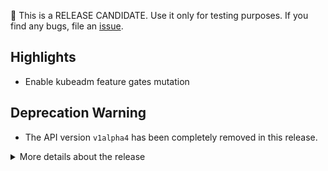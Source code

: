 🚨 This is a RELEASE CANDIDATE. Use it only for testing purposes. If you find any bugs, file an [issue](https://github.com/kubernetes-sigs/cluster-api/issues/new).

## Highlights

* Enable kubeadm feature gates mutation

## Deprecation Warning

- The API version `v1alpha4` has been completely removed in this release.

<details>
<summary>More details about the release</summary>

:warning: **BETA RELEASE NOTES** :warning: 

## 👌 Kubernetes version support

- Management Cluster: v1.26.x -> v1.29.x
- Workload Cluster: v1.24.x -> v1.29.x

[More information about version support can be found here](https://cluster-api.sigs.k8s.io/reference/versions.html)


## Changes since v1.6.0
## :chart_with_upwards_trend: Overview
- 264 new commits merged
- 4 breaking changes :warning:
- 9 feature additions ✨
- 33 bugs fixed 🐛

## :memo: Proposals
- MachinePool: Update MachinePool Machines proposal with diagrams (#9664)

## :warning: Breaking Changes
- API: Remove v1alpha4 API Version (#9939)
- Dependency: Bump to controller-runtime v0.17.0 & k8s.io v0.29 (#9964)
- Logging: Make event recorder names consistent for KCP and topology controller (#9862)
- KCP/MachineSet: Objects generated by KCP, MachineSets and MachinePools will now consistently use machine name (#9833)

## :sparkles: New Features
- API: Enable kubeadm feature gates mutation (#10154)
- clusterctl: Add k0smotron provider (#9991)
- clusterctl: Add public function to create new CRD migrator (#10075)
- Control-plane: KCP: Allow mutation of all fields that should be mutable (#9871)
- MachineDeployment: Add MachineSetReady condition to MachineDeployment (#9262)
- Release: Add utility to create git issues on provider repo (#9110)
- Release: Add dependencies section to release notes tool (#10043)
- Testing: Resolve release markers (#9265)
- Testing: V1.29: Prepare quickstart, capd and tests for the new release including kind bump (#9872)

## :bug: Bug Fixes
- CAPD: Fix ignition to also set the kube-proxy configuration to skip setting sysctls (#9894)
- ClusterCacheTracker: Fix ClusterCacheTracker memory leak (#9543)
- ClusterCacheTracker: Use RequeueAfter instead of immediate requeue on ErrClusterLocked to not have exponentially increasing requeue time (#9810)
- clusterctl: Move handlePlugins function call out of init to allow debugging tests (#10200)
- clusterctl: Validate no objects exist from CRDs before deleting them (#9808)
- ClusterResourceSet: Requeue after 1 minute if ErrClusterLocked got hit (#9777)
- Control-plane: KCP should defer remediation when a control plane machine is still provisioning (#9734)
- Devtools: Tilt: Show default cluster-template (#9820)
- e2e: Ci: fix unset GINKGO_FOCUS variable (#10085)
- e2e: Make MachinePools and MachineDeployments optional in ApplyClusterTemplateAndWait (#9960)
- e2e: Re-introduce exclude capi-webhook-system to fix test flake (#10157)
- e2e: Test/e2e: Calculate correct worker count in clusterctl upgrade test (#9892)
- e2e: Test: Fix finalizers test to not only rely on namespaced name (#9891)
- e2e: Test: retry GetOwnerGraph in owner references test on certificate errors (#10201)
- IPAM: Fix webhooks using mixed api versions (#9861)
- KCP: Skip checking `clusterConfiguration.dns` fields when KCP checking MachineNeedRollout (#9857)
- Logging: Improve log k/v pairs and a improve/drop a few log lines (#9813)
- Machine: Bubble up machine drain condition in `MachinesReadyCondition` (#9355)
- Machine: Watch external objects for machine before deleting (#10041)
- MachinePool: Fix TestReconcileMachinePoolScaleToFromZero flakes (#9745)
- API/e2e: Restore v1alpha3/v1alpha4 conversion to fix SSA issue & add e2e test coverage (#10147)
- CABPK: Only refresh bootstrap token if needed, requeue in all cases where node hasn't joined yet (#9229)
- Release: Fix Community meeting area formatting in release notes (#9784)
- Release: Fix defaulting logic in release notes tool (#9958)
- Release: Fix documentation area comparison in release notes (#9769)
- Release: Fix kubeadm bootstrap prefix in release notes (#9814)
- Release: Fix wrong branch name display for weekly update script (#9918)
- Runtime SDK: Use keys/values structured log interface (#9998)
- Testing: Revert "Watch for Cluster resources in topology MD controller" (#9985)
- Testing: Reverting ginkgo.show-node-events to ginkgo.progress (#10214)
- Testing: Ssa: fix flaky test TestPatch/Test patch with Machine (#9914)
- Testing: Test: wait for topology to get rolled out before continuing with scaling checks (#9819)

## :seedling: Others
- API: Stop relying on GVK being set on regular typed objects (#9956)
- Bootstrap: Add MachinePool test for switching bootstrap config to another ready/non-ready object with different name (#9616)
- CABPK: Add pod metadata to capbk manager (#10208)
- CAPD: Feat: make docker machine bootstrap timeout configurable (#9952)
- CAPD: Remove requeues in DockerMachinePool (#9725)
- CAPD: Test/e2e: Support configuring ExtraPortMappings for the kind cluster (#10046)
- CAPD: Remove duplicate fix for btrfs/zfs support (#8376)
- CAPIM: Allow using different resource group and listener name with the in memory server (#10096)
- CAPIM: Make in memory API server more tolerant when starting (#10211)
- CAPIM: Make in memory runtime and server accessible from outside (#9986)
- CI: Add fail fast to DumpResourcesForCluster in case of no route to host (#10204)
- CI: Bump conversion-gen to v0.29.0 (#10012)
- CI: Bump go-apidiff to v0.8.2 (#10011)
- CI: Bump kpromo to v4.0.5 (#10140)
- CI: Bump kubebuilder envtest to 1.29.0 (#10013)
- CI: DumpResourcesForCluster should fail fast for i/o errors (#10238)
- CI: Ensure build images contains correct binary and for correct architecture (#9932)
- CI: Fix Make target generate-go-openapi (#10161)
- CI: Hack/prowjob-gen skip creating empty files (#10022)
- CI: Hack: implement generator for prowjobs (#9937)
- CI: Makefile: bump dependencies (#10236)
- CI: Test/e2e: bump WorkloadKubernetesVersion for v1.6 clusterctl upgrade test (#10017)
- CI: Test: adjust capd dockerfile so the binary exposes the package in the built binraries path variable (#10030)
- CI: Update GH actions to work with new release-1.6 branch (#9708)
- ClusterClass: Add unit tests for MachinePools for webhooks and cc controller (#10055)
- ClusterClass: Implement topology validations for topology kubernetes version upgrades (#10063)
- clusterctl: Add 0 default to worker-machine-count help (#10203)
- clusterctl: Add completion for fish shell (#9950)
- clusterctl: Add hivelocity infra provider to clusterctl (#10168)
- clusterctl: Add in-cluster ipam provider (#8811)
- clusterctl: Add Proxmox provider quickstart (#9798)
- clusterctl: Better verbose logging on override path (#10180)
- clusterctl: Bump cert-manager to 1.14.2 (#10126)
- clusterctl: Bump cert-manager to v1.14.1 (#10113)
- clusterctl: Clarify rules for adding new clusterctl default providers (#9975)
- clusterctl: Deprecate clusterctl alpha topology plan (#10139)
- clusterctl: Replace context.TODO() from clusterctl proxy.go (#9776)
- Community meeting: Move CecileRobertMichon to emeritus (#10042)
- Community meeting: Move ykakarap to emeritus approvers (#10000)
- Community meeting: Promote chrischdi to Cluster API maintainer (#9997)
- Dependency: Bump `github.com/docker/docker` from 24.0.7 -> 25.0.0 (#10057)
- Dependency: Bump `golangci-lint` to v1.56.1 (#10124)
- Dependency: Bump controller-runtime to v0.17.1 (#10131)
- Dependency: Bump controller-runtime to v0.17.2 (#10162)
- Dependency: Bump controller-tools to v0.14 (#9987)
- Dependency: Bump crypto dep version (#9938)
- Dependency: Bump Go to 1.21.5 (#9900)
- Dependency: Bump go version to 1.21.8 (#10235)
- Dependency: Bump kind version to v0.22.0 (#10094)
- Dependency: Bump protobuf to v1.33.0 to address CVEs (#10248)
- Dependency: Bump the kubernetes group to v0.28.5 (#9933)
- Dependency: Bump to Go 1.20.12 (#9840)
- Dependency: Go.mod: bump github.com/cloudflare/circl to v1.3.7 (#10001)
- Devtools: Add missing folder to clean-tilt make target (#9934)
- Devtools: Allow tilt provider with pre-build images (#10244)
- Devtools: Explicitly set golangci config for sub modules (#9821)
- Devtools: Fix variables names in Tiltfile (#9811)
- Devtools: Simplify testing nightly builds with clusterctl (#10018)
- Devtools: Small improvements to tilt (#9936)
- e2e: Add conformance e2e tests (#10060)
- e2e: Add DeepCopy method for E2EConfig (#9988)
- e2e: Add PostCreateNamespace hook to E2E tests (#10067)
- e2e: Add test util to resolve Kubernetes versions (#9995)
- e2e: Allow to specify cluster name for E2E quick-start (#10088)
- e2e: Bump cluster-autoscaler to v1.29.0 (#9942)
- e2e: Drop duplicated scale test (#9968)
- e2e: Fix ci-latest test to actually use ci latest (#10080)
- e2e: Improve output of exec.KubectlApply (#9737)
- e2e: Make etcd and CoreDNS optional in upgrade and self-hosted tests (#9963)
- e2e: Test/framework add WatchDaemonSetLogsByLabelSelector method (#9984)
- e2e: Test/framework: expose CopyAndAmendClusterctlConfig function (#10086)
- e2e: Test: combine Finalizers tests to default quick start tests (#10039)
- e2e: Use --wait-providers in test framework InitWithBinary func (#10149)
- e2e: Use manager in test extension (#10097)
- e2e: Add scale testing for upgrades (#9077)
- Machine: Be more explicit when skipping node deletion (#10137)
- Machine: Mark Machine healthy condition as unknown if we can't list wl nodes (#9864)
- MachineDeployment: Set revision on machinedeployment and patch via defer (#10160)
- MachinePool: Use SSA Patch to create machines in MP controller (#9791)
- MachineSet: MS: improve replica defaulting for autoscaler (#9649)
- KCP/MachineSet: KCP/MS remove hardcoded WithStepCounterIf(false) (#9772)
- Release: Add integration test for release notes tool (#9617)
- Release: Bump kubebuilder-release-tools to v0.4.3 (#9818)
- Release: Changelog entry to include cert-manager to v1.14.2 (#10188)
- Release: Fix dockerfile for clusterctl build (#10058)
- Release: Fix grammar in release script (#9981)
- Release: Improve release-staging build (#10095)
- Release: Improve weekly PR update generation script and documentation (#10092)
- Release: Make release notes tool not dependent on local git (#9618)
- Release: Prep main branch for v1.7 development (#9799)
- Release: Provide faster support for new k8s minor releases (#9971)
- Release: Read in dockerfiles from stdin (#9990)
- Release: Swap in new 1.7 RT members in OWNERS (#9855)
- Runtime SDK: Add more helper functions in topologymutation varaible.go to help unmarshal variables (#9670)
- Testing: Drop policy v1beta1 API support in the testing framework (#10158)
- Testing: Drop unused runtime features for the in-memory provider (#9778)
- Testing: Fix typo in test framework (#9873)
- Testing: Fixing kubetest warnings for deprecations (#10172)
- Testing: Print conformance image used in kubetest (#10076)
- Testing: Remove k8s.io/utils/pointer from repository (#9836)
- Testing: Small improvements to the inmemory api server (#9935)
- Testing: Test: add dynamic finalizer assertions for e2e framework (#9970)
- Testing: Watch for Cluster resources in topology MachineSet & MachineDeployment controllers (#10029)
- Testing: Watch for Cluster resources in topology MD controller (#9865)
- util: Improve patch helper error handling (#9946)
- util: Use min/max funcs from Go SDK (#9945)

:book: Additionally, there have been 43 contributions to our documentation and book. (#10005, #10031, #10040, #10061, #10066, #10068, #10084, #10099, #10100, #10115, #10122, #10170, #10174, #10194, #10239, #9585, #9640, #9767, #9771, #9779, #9782, #9786, #9794, #9797, #9801, #9817, #9829, #9831, #9838, #9856, #9866, #9867, #9868, #9876, #9896, #9897, #9908, #9941, #9949, #9957, #9961, #9972, #9993) 

## Dependencies

### Added
- github.com/matttproud/golang_protobuf_extensions/v2: [v2.0.0](https://github.com/matttproud/golang_protobuf_extensions/tree/v2.0.0)

### Changed
- cloud.google.com/go/accessapproval: v1.7.1 → v1.7.4
- cloud.google.com/go/accesscontextmanager: v1.8.1 → v1.8.4
- cloud.google.com/go/aiplatform: v1.48.0 → v1.52.0
- cloud.google.com/go/analytics: v0.21.3 → v0.21.6
- cloud.google.com/go/apigateway: v1.6.1 → v1.6.4
- cloud.google.com/go/apigeeconnect: v1.6.1 → v1.6.4
- cloud.google.com/go/apigeeregistry: v0.7.1 → v0.8.2
- cloud.google.com/go/appengine: v1.8.1 → v1.8.4
- cloud.google.com/go/area120: v0.8.1 → v0.8.4
- cloud.google.com/go/artifactregistry: v1.14.1 → v1.14.6
- cloud.google.com/go/asset: v1.14.1 → v1.15.3
- cloud.google.com/go/assuredworkloads: v1.11.1 → v1.11.4
- cloud.google.com/go/automl: v1.13.1 → v1.13.4
- cloud.google.com/go/baremetalsolution: v1.1.1 → v1.2.3
- cloud.google.com/go/batch: v1.3.1 → v1.6.3
- cloud.google.com/go/beyondcorp: v1.0.0 → v1.0.3
- cloud.google.com/go/bigquery: v1.53.0 → v1.57.1
- cloud.google.com/go/billing: v1.16.0 → v1.17.4
- cloud.google.com/go/binaryauthorization: v1.6.1 → v1.7.3
- cloud.google.com/go/certificatemanager: v1.7.1 → v1.7.4
- cloud.google.com/go/channel: v1.16.0 → v1.17.3
- cloud.google.com/go/cloudbuild: v1.13.0 → v1.14.3
- cloud.google.com/go/clouddms: v1.6.1 → v1.7.3
- cloud.google.com/go/cloudtasks: v1.12.1 → v1.12.4
- cloud.google.com/go/compute: v1.23.0 → v1.23.3
- cloud.google.com/go/contactcenterinsights: v1.10.0 → v1.11.3
- cloud.google.com/go/container: v1.24.0 → v1.27.1
- cloud.google.com/go/containeranalysis: v0.10.1 → v0.11.3
- cloud.google.com/go/datacatalog: v1.16.0 → v1.18.3
- cloud.google.com/go/dataflow: v0.9.1 → v0.9.4
- cloud.google.com/go/dataform: v0.8.1 → v0.9.1
- cloud.google.com/go/datafusion: v1.7.1 → v1.7.4
- cloud.google.com/go/datalabeling: v0.8.1 → v0.8.4
- cloud.google.com/go/dataplex: v1.9.0 → v1.11.1
- cloud.google.com/go/dataproc/v2: v2.0.1 → v2.2.3
- cloud.google.com/go/dataqna: v0.8.1 → v0.8.4
- cloud.google.com/go/datastore: v1.13.0 → v1.15.0
- cloud.google.com/go/datastream: v1.10.0 → v1.10.3
- cloud.google.com/go/deploy: v1.13.0 → v1.14.2
- cloud.google.com/go/dialogflow: v1.40.0 → v1.44.3
- cloud.google.com/go/dlp: v1.10.1 → v1.11.1
- cloud.google.com/go/documentai: v1.22.0 → v1.23.5
- cloud.google.com/go/domains: v0.9.1 → v0.9.4
- cloud.google.com/go/edgecontainer: v1.1.1 → v1.1.4
- cloud.google.com/go/essentialcontacts: v1.6.2 → v1.6.5
- cloud.google.com/go/eventarc: v1.13.0 → v1.13.3
- cloud.google.com/go/filestore: v1.7.1 → v1.7.4
- cloud.google.com/go/firestore: v1.13.0 → v1.14.0
- cloud.google.com/go/functions: v1.15.1 → v1.15.4
- cloud.google.com/go/gkebackup: v1.3.0 → v1.3.4
- cloud.google.com/go/gkeconnect: v0.8.1 → v0.8.4
- cloud.google.com/go/gkehub: v0.14.1 → v0.14.4
- cloud.google.com/go/gkemulticloud: v1.0.0 → v1.0.3
- cloud.google.com/go/gsuiteaddons: v1.6.1 → v1.6.4
- cloud.google.com/go/iam: v1.1.1 → v1.1.5
- cloud.google.com/go/iap: v1.8.1 → v1.9.3
- cloud.google.com/go/ids: v1.4.1 → v1.4.4
- cloud.google.com/go/iot: v1.7.1 → v1.7.4
- cloud.google.com/go/kms: v1.15.0 → v1.15.5
- cloud.google.com/go/language: v1.10.1 → v1.12.2
- cloud.google.com/go/lifesciences: v0.9.1 → v0.9.4
- cloud.google.com/go/logging: v1.7.0 → v1.8.1
- cloud.google.com/go/longrunning: v0.5.1 → v0.5.4
- cloud.google.com/go/managedidentities: v1.6.1 → v1.6.4
- cloud.google.com/go/maps: v1.4.0 → v1.6.1
- cloud.google.com/go/mediatranslation: v0.8.1 → v0.8.4
- cloud.google.com/go/memcache: v1.10.1 → v1.10.4
- cloud.google.com/go/metastore: v1.12.0 → v1.13.3
- cloud.google.com/go/monitoring: v1.15.1 → v1.16.3
- cloud.google.com/go/networkconnectivity: v1.12.1 → v1.14.3
- cloud.google.com/go/networkmanagement: v1.8.0 → v1.9.3
- cloud.google.com/go/networksecurity: v0.9.1 → v0.9.4
- cloud.google.com/go/notebooks: v1.9.1 → v1.11.2
- cloud.google.com/go/optimization: v1.4.1 → v1.6.2
- cloud.google.com/go/orchestration: v1.8.1 → v1.8.4
- cloud.google.com/go/orgpolicy: v1.11.1 → v1.11.4
- cloud.google.com/go/osconfig: v1.12.1 → v1.12.4
- cloud.google.com/go/oslogin: v1.10.1 → v1.12.2
- cloud.google.com/go/phishingprotection: v0.8.1 → v0.8.4
- cloud.google.com/go/policytroubleshooter: v1.8.0 → v1.10.2
- cloud.google.com/go/privatecatalog: v0.9.1 → v0.9.4
- cloud.google.com/go/recaptchaenterprise/v2: v2.7.2 → v2.8.3
- cloud.google.com/go/recommendationengine: v0.8.1 → v0.8.4
- cloud.google.com/go/recommender: v1.10.1 → v1.11.3
- cloud.google.com/go/redis: v1.13.1 → v1.14.1
- cloud.google.com/go/resourcemanager: v1.9.1 → v1.9.4
- cloud.google.com/go/resourcesettings: v1.6.1 → v1.6.4
- cloud.google.com/go/retail: v1.14.1 → v1.14.4
- cloud.google.com/go/run: v1.2.0 → v1.3.3
- cloud.google.com/go/scheduler: v1.10.1 → v1.10.4
- cloud.google.com/go/secretmanager: v1.11.1 → v1.11.4
- cloud.google.com/go/security: v1.15.1 → v1.15.4
- cloud.google.com/go/securitycenter: v1.23.0 → v1.24.2
- cloud.google.com/go/servicedirectory: v1.11.0 → v1.11.3
- cloud.google.com/go/shell: v1.7.1 → v1.7.4
- cloud.google.com/go/spanner: v1.47.0 → v1.51.0
- cloud.google.com/go/speech: v1.19.0 → v1.20.1
- cloud.google.com/go/storage: v1.14.0 → v1.35.1
- cloud.google.com/go/storagetransfer: v1.10.0 → v1.10.3
- cloud.google.com/go/talent: v1.6.2 → v1.6.5
- cloud.google.com/go/texttospeech: v1.7.1 → v1.7.4
- cloud.google.com/go/tpu: v1.6.1 → v1.6.4
- cloud.google.com/go/trace: v1.10.1 → v1.10.4
- cloud.google.com/go/translate: v1.8.2 → v1.9.3
- cloud.google.com/go/video: v1.19.0 → v1.20.3
- cloud.google.com/go/videointelligence: v1.11.1 → v1.11.4
- cloud.google.com/go/vision/v2: v2.7.2 → v2.7.5
- cloud.google.com/go/vmmigration: v1.7.1 → v1.7.4
- cloud.google.com/go/vmwareengine: v1.0.0 → v1.0.3
- cloud.google.com/go/vpcaccess: v1.7.1 → v1.7.4
- cloud.google.com/go/webrisk: v1.9.1 → v1.9.4
- cloud.google.com/go/websecurityscanner: v1.6.1 → v1.6.4
- cloud.google.com/go/workflows: v1.11.1 → v1.12.3
- cloud.google.com/go: v0.110.7 → v0.110.10
- github.com/cloudflare/circl: [v1.3.3 → v1.3.7](https://github.com/cloudflare/circl/compare/v1.3.3...v1.3.7)
- github.com/evanphx/json-patch/v5: [v5.7.0 → v5.9.0](https://github.com/evanphx/json-patch/compare/v5.7.0...v5.9.0)
- github.com/evanphx/json-patch: [v5.6.0+incompatible → v5.7.0+incompatible](https://github.com/evanphx/json-patch/compare/v5.6.0...v5.7.0)
- github.com/frankban/quicktest: [v1.14.4 → v1.14.6](https://github.com/frankban/quicktest/compare/v1.14.4...v1.14.6)
- github.com/fsnotify/fsnotify: [v1.6.0 → v1.7.0](https://github.com/fsnotify/fsnotify/compare/v1.6.0...v1.7.0)
- github.com/go-logr/logr: [v1.3.0 → v1.4.1](https://github.com/go-logr/logr/compare/v1.3.0...v1.4.1)
- github.com/go-logr/zapr: [v1.2.4 → v1.3.0](https://github.com/go-logr/zapr/compare/v1.2.4...v1.3.0)
- github.com/golang/mock: [v1.4.4 → v1.4.0](https://github.com/golang/mock/compare/v1.4.4...v1.4.0)
- github.com/google/cel-go: [v0.16.1 → v0.17.7](https://github.com/google/cel-go/compare/v0.16.1...v0.17.7)
- github.com/google/uuid: [v1.3.1 → v1.4.0](https://github.com/google/uuid/compare/v1.3.1...v1.4.0)
- github.com/googleapis/enterprise-certificate-proxy: [v0.3.1 → v0.3.2](https://github.com/googleapis/enterprise-certificate-proxy/compare/v0.3.1...v0.3.2)
- github.com/googleapis/google-cloud-go-testing: [bcd43fb → 1c9a4c6](https://github.com/googleapis/google-cloud-go-testing/compare/bcd43fb...1c9a4c6)
- github.com/gorilla/websocket: [v1.4.2 → v1.5.0](https://github.com/gorilla/websocket/compare/v1.4.2...v1.5.0)
- github.com/nats-io/nats.go: [v1.30.2 → v1.31.0](https://github.com/nats-io/nats.go/compare/v1.30.2...v1.31.0)
- github.com/nats-io/nkeys: [v0.4.5 → v0.4.6](https://github.com/nats-io/nkeys/compare/v0.4.5...v0.4.6)
- github.com/onsi/ginkgo/v2: [v2.13.1 → v2.16.0](https://github.com/onsi/ginkgo/compare/v2.13.1...v2.16.0)
- github.com/onsi/gomega: [v1.30.0 → v1.31.1](https://github.com/onsi/gomega/compare/v1.30.0...v1.31.1)
- github.com/pkg/sftp: [v1.13.1 → v1.13.6](https://github.com/pkg/sftp/compare/v1.13.1...v1.13.6)
- github.com/prometheus/client_golang: [v1.17.0 → v1.18.0](https://github.com/prometheus/client_golang/compare/v1.17.0...v1.18.0)
- github.com/prometheus/client_model: [9a2bf30 → v0.5.0](https://github.com/prometheus/client_model/compare/9a2bf30...v0.5.0)
- github.com/prometheus/common: [v0.44.0 → v0.45.0](https://github.com/prometheus/common/compare/v0.44.0...v0.45.0)
- github.com/prometheus/procfs: [v0.11.1 → v0.12.0](https://github.com/prometheus/procfs/compare/v0.11.1...v0.12.0)
- github.com/sagikazarmark/crypt: [v0.15.0 → v0.17.0](https://github.com/sagikazarmark/crypt/compare/v0.15.0...v0.17.0)
- github.com/sagikazarmark/locafero: [v0.3.0 → v0.4.0](https://github.com/sagikazarmark/locafero/compare/v0.3.0...v0.4.0)
- github.com/spf13/afero: [v1.10.0 → v1.11.0](https://github.com/spf13/afero/compare/v1.10.0...v1.11.0)
- github.com/spf13/cast: [v1.5.1 → v1.6.0](https://github.com/spf13/cast/compare/v1.5.1...v1.6.0)
- github.com/spf13/viper: [v1.17.0 → v1.18.2](https://github.com/spf13/viper/compare/v1.17.0...v1.18.2)
- go.etcd.io/bbolt: v1.3.7 → v1.3.8
- go.etcd.io/etcd/api/v3: v3.5.10 → v3.5.12
- go.etcd.io/etcd/client/pkg/v3: v3.5.10 → v3.5.12
- go.etcd.io/etcd/client/v2: v2.305.9 → v2.305.10
- go.etcd.io/etcd/client/v3: v3.5.10 → v3.5.12
- go.etcd.io/etcd/pkg/v3: v3.5.9 → v3.5.10
- go.etcd.io/etcd/raft/v3: v3.5.9 → v3.5.10
- go.etcd.io/etcd/server/v3: v3.5.9 → v3.5.10
- go.uber.org/zap: v1.25.0 → v1.26.0
- golang.org/x/crypto: v0.15.0 → v0.19.0
- golang.org/x/lint: 83fdc39 → 910be7a
- golang.org/x/mod: v0.13.0 → v0.14.0
- golang.org/x/net: v0.18.0 → v0.21.0
- golang.org/x/oauth2: v0.14.0 → v0.17.0
- golang.org/x/sync: v0.4.0 → v0.6.0
- golang.org/x/sys: v0.14.0 → v0.17.0
- golang.org/x/term: v0.14.0 → v0.17.0
- golang.org/x/time: v0.3.0 → v0.5.0
- golang.org/x/tools: v0.14.0 → v0.17.0
- google.golang.org/api: v0.143.0 → v0.153.0
- google.golang.org/genproto/googleapis/api: 007df8e → bbf56f3
- google.golang.org/genproto/googleapis/rpc: e6e6cda → 83a465c
- google.golang.org/genproto: 007df8e → bbf56f3
- google.golang.org/protobuf: v1.31.0 → v1.33.0
- honnef.co/go/tools: v0.0.1-2020.1.4 → v0.0.1-2019.2.3
- k8s.io/api: v0.28.4 → v0.29.2
- k8s.io/apiextensions-apiserver: v0.28.4 → v0.29.2
- k8s.io/apimachinery: v0.28.4 → v0.29.2
- k8s.io/apiserver: v0.28.4 → v0.29.2
- k8s.io/cli-runtime: v0.28.4 → v0.29.2
- k8s.io/client-go: v0.28.4 → v0.29.2
- k8s.io/cluster-bootstrap: v0.28.4 → v0.29.2
- k8s.io/code-generator: v0.28.4 → v0.29.2
- k8s.io/component-base: v0.28.4 → v0.29.2
- k8s.io/component-helpers: v0.28.4 → v0.29.2
- k8s.io/gengo: c0856e2 → 9cce18d
- k8s.io/klog/v2: v2.100.1 → v2.110.1
- k8s.io/kms: v0.28.4 → v0.29.2
- k8s.io/kube-openapi: 2695361 → 2dd684a
- k8s.io/kubectl: v0.28.4 → v0.29.2
- k8s.io/metrics: v0.28.4 → v0.29.2
- k8s.io/utils: d93618c → b307cd5
- sigs.k8s.io/apiserver-network-proxy/konnectivity-client: v0.1.2 → v0.28.0
- sigs.k8s.io/controller-runtime: v0.16.3 → v0.17.2
- sigs.k8s.io/structured-merge-diff/v4: v4.2.3 → v4.4.1

### Removed
- github.com/benbjohnson/clock: [v1.3.0](https://github.com/benbjohnson/clock/tree/v1.3.0)
- github.com/docker/distribution: [v2.8.3+incompatible](https://github.com/docker/distribution/tree/v2.8.3)
- github.com/google/martian/v3: [v3.1.0](https://github.com/google/martian/tree/v3.1.0)
- github.com/minio/highwayhash: [v1.0.2](https://github.com/minio/highwayhash/tree/v1.0.2)
- github.com/nats-io/jwt/v2: [v2.4.1](https://github.com/nats-io/jwt/tree/v2.4.1)
- go.opentelemetry.io/otel/exporters/otlp/internal/retry: v1.10.0

_Thanks to all our contributors!_ 😊
